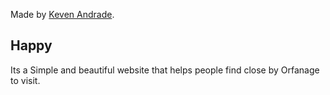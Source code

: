 Made by [Keven Andrade](https://www.linkedin.com/in/keven7andrade/).

## Happy

Its a Simple and beautiful website that helps people find close by Orfanage to visit.




